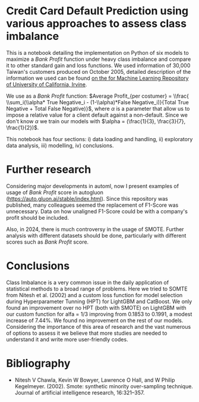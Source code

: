 # Credit Card Default Prediction using various approaches to assess class imbalance

This is a notebook detailing the implementation on Python of six models to maximize a *Bank Profit* function under heavy class imbalance and compare it to other standard gain and loss functions. We used information of 30,000 Taiwan's customers produced on October 2005, detailed description of the information we used can be found [on the for Machine Learning Repository of University of California, Irvine](https://archive.ics.uci.edu/ml/datasets/default+of+credit+card+clients). 

We use as a *Bank Profit* function:  $Average Profit_{per costumer} = \\frac{ \\sum_i(\\alpha* True Negative_i - (1-\\alpha)*False Negative_i)}{Total True Negative + Total False Negative)}$, where $\alpha$ is a parameter that allow us to impose a relative value for a client default against a non-default. Since we don't know $\alpha$ we train our models with $\alpha = (\frac{1}{3}, \frac{3}{7}, \frac{1}{2})$.

This notebook has four sections: i) data loading and handling, ii) exploratory data analysis, iii) modelling, iv) conclusions.

# Further research

Considering major developments in  automl, now I present examples of usage of *Bank Profit* score in autogluon (https://auto.gluon.ai/stable/index.html). Since this repository was published, many colleagues seemed the replacement of F1-Score was unnecessary. Data on how unaligned F1-Score could be with a company's profit should be included.

Also, in 2024, there is much controversy in the usage of SMOTE. Further analysis with different datasets should be done, particularly with different scores such as  *Bank Profit* score.

# Conclusions

Class Imbalance is a very common issue in the daily application of statistical methods to a broad range of problems. Here we tried to SOMTE from Nitesh et al. (2002) and a custom loss function for model selection during Hyperparameter Tunning (HPT) for LightGBM and CatBoost. We only found an improvement over no HPT (both with SMOTE) on LightGBM with our custom function for alfa = 1/3 improving from 0.1853 to 0.1991, a modest increase of 7.44%. We found no improvement on the rest of our models. Considering the importance of this area of research and the vast numerous of options to assess it we believe that more studies are needed to understand it and write more user-friendly codes.

# Bibliography

- Nitesh V Chawla, Kevin W Bowyer, Lawrence O Hall, and W Philip Kegelmeyer. (2002). Smote: synthetic minority over-sampling technique. Journal of artificial intelligence research, 16:321–357.
